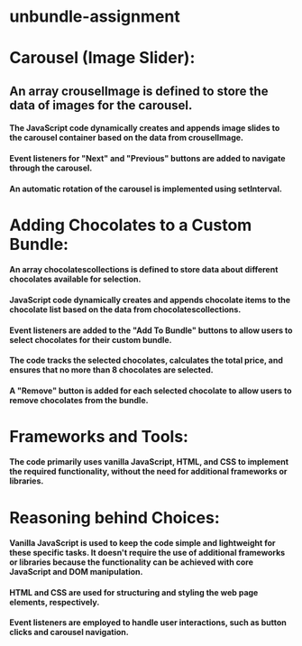 # unbundle-assignment
# Carousel (Image Slider):

## An array crouselImage is defined to store the data of images for the carousel.
#### The JavaScript code dynamically creates and appends image slides to the carousel container based on the data from crouselImage.
#### Event listeners for "Next" and "Previous" buttons are added to navigate through the carousel.
#### An automatic rotation of the carousel is implemented using setInterval.

# Adding Chocolates to a Custom Bundle:

#### An array chocolatescollections is defined to store data about different chocolates available for selection.
#### JavaScript code dynamically creates and appends chocolate items to the chocolate list based on the data from chocolatescollections.
#### Event listeners are added to the "Add To Bundle" buttons to allow users to select chocolates for their custom bundle.
#### The code tracks the selected chocolates, calculates the total price, and ensures that no more than 8 chocolates are selected.
#### A "Remove" button is added for each selected chocolate to allow users to remove chocolates from the bundle.

# Frameworks and Tools:

#### The code primarily uses vanilla JavaScript, HTML, and CSS to implement the required functionality, without the need for additional frameworks or libraries.

# Reasoning behind Choices:

#### Vanilla JavaScript is used to keep the code simple and lightweight for these specific tasks. It doesn't require the use of additional frameworks or libraries because the functionality can be achieved with core JavaScript and DOM manipulation.
#### HTML and CSS are used for structuring and styling the web page elements, respectively.
#### Event listeners are employed to handle user interactions, such as button clicks and carousel navigation.
